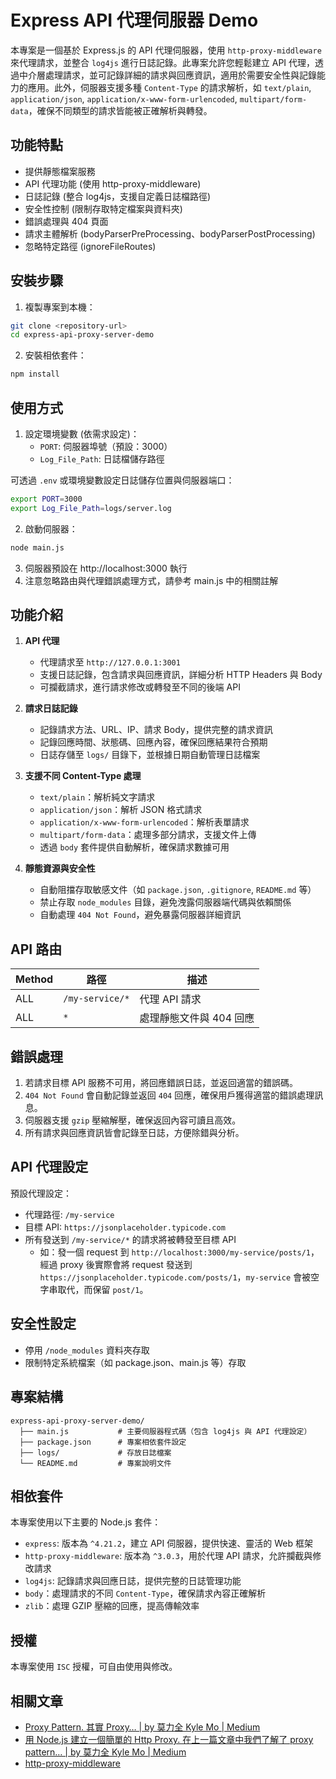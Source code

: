 # Express API 代理伺服器 Demo

本專案是一個基於 Express.js 的 API 代理伺服器，使用 `http-proxy-middleware` 來代理請求，並整合 `log4js` 進行日誌記錄。此專案允許您輕鬆建立 API 代理，透過中介層處理請求，並可記錄詳細的請求與回應資訊，適用於需要安全性與記錄能力的應用。此外，伺服器支援多種 `Content-Type` 的請求解析，如 `text/plain`, `application/json`, `application/x-www-form-urlencoded`, `multipart/form-data`，確保不同類型的請求皆能被正確解析與轉發。

## 功能特點

- 提供靜態檔案服務
- API 代理功能 (使用 http-proxy-middleware)
- 日誌記錄 (整合 log4js，支援自定義日誌檔路徑)
- 安全性控制 (限制存取特定檔案與資料夾)
- 錯誤處理與 404 頁面
- 請求主體解析 (bodyParserPreProcessing、bodyParserPostProcessing)
- 忽略特定路徑 (ignoreFileRoutes)

## 安裝步驟

1. 複製專案到本機：
```bash
git clone <repository-url>
cd express-api-proxy-server-demo
```

2. 安裝相依套件：
```bash
npm install
```

## 使用方式

1. 設定環境變數 (依需求設定)：
   - `PORT`: 伺服器埠號（預設：3000）
   - `Log_File_Path`: 日誌檔儲存路徑

可透過 `.env` 或環境變數設定日誌儲存位置與伺服器端口：
```sh
export PORT=3000
export Log_File_Path=logs/server.log
```

2. 啟動伺服器：
```bash
node main.js
```

3. 伺服器預設在 http://localhost:3000 執行
4. 注意忽略路由與代理錯誤處理方式，請參考 main.js 中的相關註解

## 功能介紹
1. **API 代理**
   - 代理請求至 `http://127.0.0.1:3001`
   - 支援日誌記錄，包含請求與回應資訊，詳細分析 HTTP Headers 與 Body
   - 可攔截請求，進行請求修改或轉發至不同的後端 API

2. **請求日誌記錄**
   - 記錄請求方法、URL、IP、請求 Body，提供完整的請求資訊
   - 記錄回應時間、狀態碼、回應內容，確保回應結果符合預期
   - 日誌存儲至 `logs/` 目錄下，並根據日期自動管理日誌檔案

3. **支援不同 Content-Type 處理**
   - `text/plain`：解析純文字請求
   - `application/json`：解析 JSON 格式請求
   - `application/x-www-form-urlencoded`：解析表單請求
   - `multipart/form-data`：處理多部分請求，支援文件上傳
   - 透過 `body` 套件提供自動解析，確保請求數據可用
   
4. **靜態資源與安全性**
   - 自動阻擋存取敏感文件（如 `package.json`, `.gitignore`, `README.md` 等）
   - 禁止存取 `node_modules` 目錄，避免洩露伺服器端代碼與依賴關係
   - 自動處理 `404 Not Found`，避免暴露伺服器詳細資訊

## API 路由
| Method | 路徑        | 描述                     |
|--------|------------|--------------------------|
| ALL    | `/my-service/*` | 代理 API 請求             |
| ALL    | `*`        | 處理靜態文件與 404 回應    |

## 錯誤處理
1. 若請求目標 API 服務不可用，將回應錯誤日誌，並返回適當的錯誤碼。
2. `404 Not Found` 會自動記錄並返回 `404` 回應，確保用戶獲得適當的錯誤處理訊息。
3. 伺服器支援 `gzip` 壓縮解壓，確保返回內容可讀且高效。
4. 所有請求與回應資訊皆會記錄至日誌，方便除錯與分析。

## API 代理設定

預設代理設定：
- 代理路徑: `/my-service`
- 目標 API: `https://jsonplaceholder.typicode.com`
- 所有發送到 `/my-service/*` 的請求將被轉發至目標 API
  - 如：發一個 request 到 `http://localhost:3000/my-service/posts/1`，經過 proxy 後實際會將 request 發送到 `https://jsonplaceholder.typicode.com/posts/1`，`my-service` 會被空字串取代，而保留 `post/1`。

## 安全性設定

- 停用 `/node_modules` 資料夾存取
- 限制特定系統檔案（如 package.json、main.js 等）存取

## 專案結構

```
express-api-proxy-server-demo/
  ├── main.js           # 主要伺服器程式碼（包含 log4js 與 API 代理設定）
  ├── package.json      # 專案相依套件設定
  ├── logs/             # 存放日誌檔案
  └── README.md         # 專案說明文件
```

## 相依套件

本專案使用以下主要的 Node.js 套件：
- `express`: 版本為 `^4.21.2`，建立 API 伺服器，提供快速、靈活的 Web 框架
- `http-proxy-middleware`: 版本為 `^3.0.3`，用於代理 API 請求，允許攔截與修改請求
- `log4js`: 記錄請求與回應日誌，提供完整的日誌管理功能
- `body`：處理請求的不同 `Content-Type`，確保請求內容正確解析
- `zlib`：處理 GZIP 壓縮的回應，提高傳輸效率

## 授權
本專案使用 `ISC` 授權，可自由使用與修改。

## 相關文章

- [Proxy Pattern. 其實 Proxy… | by 莫力全 Kyle Mo | Medium](https://oldmo860617.medium.com/proxy-pattern-5f89595dcd30)
- [用 Node.js 建立一個簡單的 Http Proxy. 在上一篇文章中我們了解了 proxy pattern… | by 莫力全 Kyle Mo | Medium](https://oldmo860617.medium.com/%E7%94%A8-node-js-%E5%BB%BA%E7%AB%8B%E4%B8%80%E5%80%8B%E7%B0%A1%E5%96%AE%E7%9A%84-http-proxy-5262e349a1ad)
- [http-proxy-middleware](https://github.com/chimurai/http-proxy-middleware)
